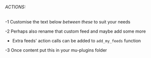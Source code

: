 
###### ACTIONS:

-1 Customise the text below *between these* to suit your needs

-2 Perhaps also rename that custom feed and maybe add some more

  - Extra feeds' action calls can be added to `add_my_feeds` function
  
-3 Once content put this in your mu-plugins folder
